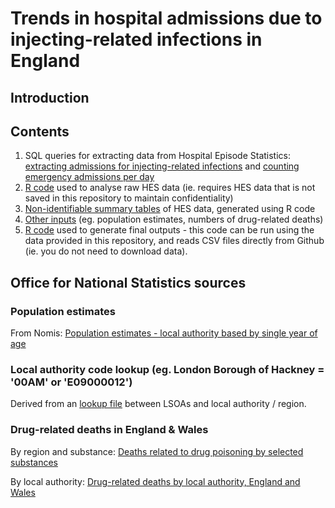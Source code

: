 # Trends in hospital admissions due to injecting-related infections in England

## Introduction

## Contents

1. SQL queries for extracting data from Hospital Episode Statistics: [extracting admissions for injecting-related infections](https://github.com/danlewer/irid_trends/blob/main/HES_query.sql) and [counting emergency admissions per day](https://github.com/danlewer/irid_trends/blob/main/HES_query_comparison_counts.sql)
2. [R code](https://github.com/danlewer/irid_trends/blob/main/process_raw_HES.R) used to analyse raw HES data (ie. requires HES data that is not saved in this repository to maintain confidentiality)
3. [Non-identifiable summary tables](https://github.com/danlewer/irid_trends/tree/main/summary_tables) of HES data, generated using R code
4. [Other inputs](https://github.com/danlewer/irid_trends/tree/main/input_data) (eg. population estimates, numbers of drug-related deaths)
5. [R code](https://github.com/danlewer/irid_trends/blob/main/final_outputs.R) used to generate final outputs - this code can be run using the data provided in this repository, and reads CSV files directly from Github (ie. you do not need to download data).

## Office for National Statistics sources

### Population estimates

From Nomis: [Population estimates - local authority based by single year of age](https://www.nomisweb.co.uk/datasets/pestsyoala) 

### Local authority code lookup (eg. London Borough of Hackney = '00AM' or 'E09000012')

Derived from an [lookup file](https://www.ons.gov.uk/file?uri=/census/2011census/consultationsusersandlocalpartners/censusadvisorygroups/censusgeneralcag/categorisationoflsoasfor2011censustcm77269651.xls) between LSOAs and local authority / region.

### Drug-related deaths in England & Wales

By region and substance: [Deaths related to drug poisoning by selected substances](https://www.ons.gov.uk/peoplepopulationandcommunity/birthsdeathsandmarriages/deaths/datasets/deathsrelatedtodrugpoisoningbyselectedsubstances)

By local authority: [Drug-related deaths by local authority, England and Wales](https://www.ons.gov.uk/peoplepopulationandcommunity/birthsdeathsandmarriages/deaths/datasets/drugmisusedeathsbylocalauthority)

